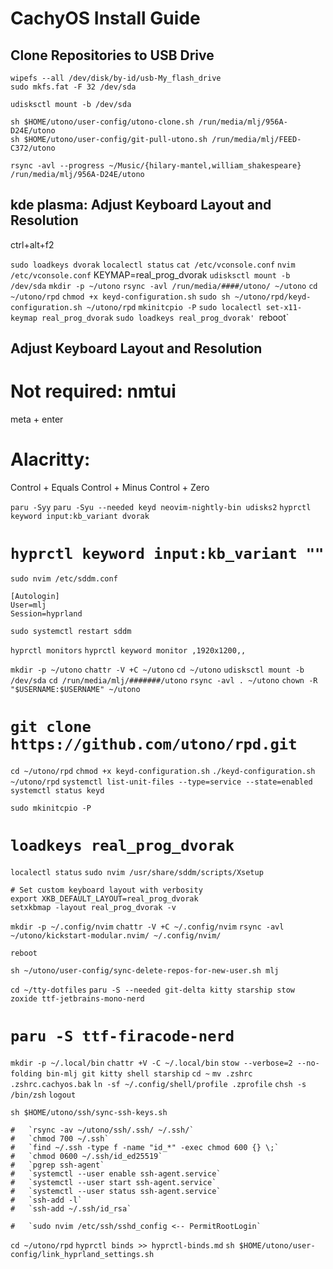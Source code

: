 # CachyOS Install Guide

## Clone Repositories to USB Drive

`wipefs --all /dev/disk/by-id/usb-My_flash_drive`  
`sudo mkfs.fat -F 32 /dev/sda`  

`udisksctl mount -b /dev/sda`  

`sh $HOME/utono/user-config/utono-clone.sh /run/media/mlj/956A-D24E/utono`  
`sh $HOME/utono/user-config/git-pull-utono.sh /run/media/mlj/FEED-C372/utono`  

`rsync -avl --progress ~/Music/{hilary-mantel,william_shakespeare} /run/media/mlj/956A-D24E/utono`  

## kde plasma: Adjust Keyboard Layout and Resolution

ctrl+alt+f2

`sudo loadkeys dvorak`
`localectl status`
`cat /etc/vconsole.conf`
`nvim /etc/vconsole.conf`
    KEYMAP=real_prog_dvorak
`udisksctl mount -b /dev/sda`
`mkdir -p ~/utono`
`rsync -avl /run/media/####/utono/ ~/utono`
`cd ~/utono/rpd`
`chmod +x keyd-configuration.sh`
`sudo sh ~/utono/rpd/keyd-configuration.sh ~/utono/rpd`
`mkinitcpio -P`
`sudo localectl set-x11-keymap real_prog_dvorak`
`sudo loadkeys real_prog_dvorak'
`reboot`

## Adjust Keyboard Layout and Resolution

# Not required: nmtui
meta + enter

# Alacritty:
Control + Equals
Control + Minus
Control + Zero

`paru -Syy`
`paru -Syu --needed keyd neovim-nightly-bin udisks2`
`hyprctl keyword input:kb_variant dvorak`
# `hyprctl keyword input:kb_variant ""`
`sudo nvim /etc/sddm.conf`

    [Autologin]
    User=mlj
    Session=hyprland

`sudo systemctl restart sddm`

`hyprctl monitors`
`hyprctl keyword monitor ,1920x1200,,`

`mkdir -p ~/utono`
`chattr -V +C ~/utono`
`cd ~/utono`
`udisksctl mount -b /dev/sda`
`cd /run/media/mlj/#######/utono`
`rsync -avl . ~/utono`
`chown -R "$USERNAME:$USERNAME" ~/utono`

# `git clone https://github.com/utono/rpd.git`

`cd ~/utono/rpd`
`chmod +x keyd-configuration.sh`
`./keyd-configuration.sh ~/utono/rpd`
`systemctl list-unit-files --type=service --state=enabled`
`systemctl status keyd`

`sudo mkinitcpio -P`
# `loadkeys real_prog_dvorak`
`localectl status`
`sudo nvim /usr/share/sddm/scripts/Xsetup`

    # Set custom keyboard layout with verbosity
    export XKB_DEFAULT_LAYOUT=real_prog_dvorak
    setxkbmap -layout real_prog_dvorak -v

`mkdir -p ~/.config/nvim`
`chattr -V +C ~/.config/nvim`
`rsync -avl ~/utono/kickstart-modular.nvim/ ~/.config/nvim/`

`reboot`

`sh ~/utono/user-config/sync-delete-repos-for-new-user.sh mlj`

`cd ~/tty-dotfiles`
`paru -S --needed git-delta kitty starship stow zoxide ttf-jetbrains-mono-nerd`
# `paru -S ttf-firacode-nerd`
`mkdir -p ~/.local/bin`
`chattr +V -C ~/.local/bin`
`stow --verbose=2 --no-folding bin-mlj git kitty shell starship`
`cd ~`
`mv .zshrc .zshrc.cachyos.bak`
`ln -sf ~/.config/shell/profile .zprofile`
`chsh -s /bin/zsh`
`logout`









`sh $HOME/utono/ssh/sync-ssh-keys.sh`

    #   `rsync -av ~/utono/ssh/.ssh/ ~/.ssh/`
    #   `chmod 700 ~/.ssh`
    #   `find ~/.ssh -type f -name "id_*" -exec chmod 600 {} \;`
    #   `chmod 0600 ~/.ssh/id_ed25519`
    #   `pgrep ssh-agent`
    #   `systemctl --user enable ssh-agent.service`
    #   `systemctl --user start ssh-agent.service`
    #   `systemctl --user status ssh-agent.service`
    #   `ssh-add -l`
    #   `ssh-add ~/.ssh/id_rsa`

    #   `sudo nvim /etc/ssh/sshd_config <-- PermitRootLogin`


`cd ~/utono/rpd`
`hyprctl binds >> hyprctl-binds.md`
`sh $HOME/utono/user-config/link_hyprland_settings.sh`
